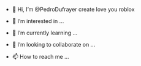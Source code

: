 - 👋 Hi, I’m @PedroDufrayer
create love you roblox

- 👀 I’m interested in ...
- 🌱 I’m currently learning ...
- 💞️ I’m looking to collaborate on ...
- 📫 How to reach me ...

<!---
PedroDufrayer/PedroDufrayer is a ✨ special ✨ repository because its `README.md` (this file) appears on your GitHub profile.
You can click the Preview link to take a look at your changes.
--->
